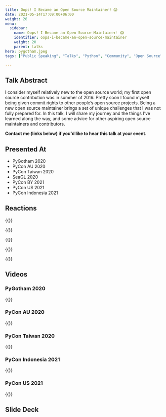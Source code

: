 ```yaml
---
title: Oops! I Became an Open Source Maintainer! 😱
date: 2021-05-14T17:09:00+06:00
weight: 20
menu:
  sidebar:
    name: Oops! I Became an Open Source Maintainer! 😱
    identifier: oops-i-became-an-open-source-maintainer
    weight: 20
    parent: talks
hero: pygotham.jpeg
tags: ["Public Speaking", "Talks", "Python", "Community", "Open Source"]

---
```


## Talk Abstract

I consider myself relatively new to the open source world; my first open source contribution was in summer of 2016. Pretty soon I found myself being given commit rights to other people’s open source projects. Being a new open source maintainer brings a set of unique challenges that I was not fully prepared for. In this talk, I will share my journey and the things I’ve learned along the way, and some advice for other aspiring open source maintainers and contributors.

**Contact me (links below) if you'd like to hear this talk at your event.**

## Presented At

- PyGotham 2020
- PyCon AU 2020
- PyCon Taiwan 2020
- SeaGL 2020
- PyCon BY 2021
- PyCon US 2021
- PyCon Indonesia 2021

## Reactions

{{<tweet user="keithTheEE" id="1401041877080674317">}}

{{<tweet user="pagerbooty" id="1327323025247662081">}}

{{<tweet user="ongchinhwee" id="1302428826853453826">}}

{{<tweet user="pycon" id="1393311734149046276">}}

{{<tweet user="geekygirlsarah" id="1365902349437435912">}}


## Videos

### PyGotham 2020

{{<youtube OYudr0tUm6c>}}

### PyCon AU 2020

{{<youtube siI6dFceNIc>}}

### PyCon Taiwan 2020

{{<youtube Za2_zTaAaoo>}}

### PyCon Indonesia 2021

{{<youtube x1gfQUZv1Yc>}}

### PyCon US 2021

{{<youtube iPs64t1nsSM>}}

## Slide Deck

<script defer class="speakerdeck-embed" data-id="065aee78d6d64f9ebd447d239657bba2" data-ratio="1.77777777777778" src="//speakerdeck.com/assets/embed.js"></script>


